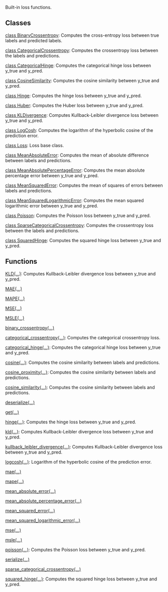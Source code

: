 Built-in loss functions.
## Classes
[class BinaryCrossentropy](https://tensorflow.google.cn/api_docs/python/tf/keras/losses/BinaryCrossentropy): Computes the cross-entropy loss between true labels and predicted labels.

[class CategoricalCrossentropy](https://tensorflow.google.cn/api_docs/python/tf/keras/losses/CategoricalCrossentropy): Computes the crossentropy loss between the labels and predictions.

[class CategoricalHinge](https://tensorflow.google.cn/api_docs/python/tf/keras/losses/CategoricalHinge): Computes the categorical hinge loss between y_true and y_pred.

[class CosineSimilarity](https://tensorflow.google.cn/api_docs/python/tf/keras/losses/CosineSimilarity): Computes the cosine similarity between y_true and y_pred.

[class Hinge](https://tensorflow.google.cn/api_docs/python/tf/keras/losses/Hinge): Computes the hinge loss between y_true and y_pred.

[class Huber](https://tensorflow.google.cn/api_docs/python/tf/keras/losses/Huber): Computes the Huber loss between y_true and y_pred.

[class KLDivergence](https://tensorflow.google.cn/api_docs/python/tf/keras/losses/KLDivergence): Computes Kullback-Leibler divergence loss between y_true and y_pred.

[class LogCosh](https://tensorflow.google.cn/api_docs/python/tf/keras/losses/LogCosh): Computes the logarithm of the hyperbolic cosine of the prediction error.

[class Loss](https://tensorflow.google.cn/api_docs/python/tf/keras/losses/Loss): Loss base class.

[class MeanAbsoluteError](https://tensorflow.google.cn/api_docs/python/tf/keras/losses/MeanAbsoluteError): Computes the mean of absolute difference between labels and predictions.

[class MeanAbsolutePercentageError](https://tensorflow.google.cn/api_docs/python/tf/keras/losses/MeanAbsolutePercentageError): Computes the mean absolute percentage error between y_true and y_pred.

[class MeanSquaredError](https://tensorflow.google.cn/api_docs/python/tf/keras/losses/MeanSquaredError): Computes the mean of squares of errors between labels and predictions.

[class MeanSquaredLogarithmicError](https://tensorflow.google.cn/api_docs/python/tf/keras/losses/MeanSquaredLogarithmicError): Computes the mean squared logarithmic error between y_true and y_pred.

[class Poisson](https://tensorflow.google.cn/api_docs/python/tf/keras/losses/Poisson): Computes the Poisson loss between y_true and y_pred.

[class SparseCategoricalCrossentropy](https://tensorflow.google.cn/api_docs/python/tf/keras/losses/SparseCategoricalCrossentropy): Computes the crossentropy loss between the labels and predictions.

[class SquaredHinge](https://tensorflow.google.cn/api_docs/python/tf/keras/losses/SquaredHinge): Computes the squared hinge loss between y_true and y_pred.

## Functions
[KLD(...)](https://tensorflow.google.cn/api_docs/python/tf/keras/losses/KLD): Computes Kullback-Leibler divergence loss between y_true and y_pred.

[MAE(...)](https://tensorflow.google.cn/api_docs/python/tf/keras/losses/MAE)

[MAPE(...)](https://tensorflow.google.cn/api_docs/python/tf/keras/losses/MAPE)

[MSE(...)](https://tensorflow.google.cn/api_docs/python/tf/keras/losses/MSE)

[MSLE(...)](https://tensorflow.google.cn/api_docs/python/tf/keras/losses/MSLE)

[binary_crossentropy(...)](https://tensorflow.google.cn/api_docs/python/tf/keras/losses/binary_crossentropy)

[categorical_crossentropy(...)](https://tensorflow.google.cn/api_docs/python/tf/keras/losses/categorical_crossentropy): Computes the categorical crossentropy loss.

[categorical_hinge(...)](https://tensorflow.google.cn/api_docs/python/tf/keras/losses/categorical_hinge): Computes the categorical hinge loss between y_true and y_pred.

[cosine(...)](https://tensorflow.google.cn/api_docs/python/tf/keras/losses/cosine_similarity): Computes the cosine similarity between labels and predictions.

[cosine_proximity(...)](https://tensorflow.google.cn/api_docs/python/tf/keras/losses/cosine_similarity): Computes the cosine similarity between labels and predictions.

[cosine_similarity(...)](https://tensorflow.google.cn/api_docs/python/tf/keras/losses/cosine_similarity): Computes the cosine similarity between labels and predictions.

[deserialize(...)](https://tensorflow.google.cn/api_docs/python/tf/keras/losses/deserialize)

[get(...)](https://tensorflow.google.cn/api_docs/python/tf/keras/losses/get)

[hinge(...)](https://tensorflow.google.cn/api_docs/python/tf/keras/losses/hinge): Computes the hinge loss between y_true and y_pred.

[kld(...)](https://tensorflow.google.cn/api_docs/python/tf/keras/losses/KLD): Computes Kullback-Leibler divergence loss between y_true and y_pred.

[kullback_leibler_divergence(...)](https://tensorflow.google.cn/api_docs/python/tf/keras/losses/KLD): Computes Kullback-Leibler divergence loss between y_true and y_pred.

[logcosh(...)](https://tensorflow.google.cn/api_docs/python/tf/keras/losses/logcosh): Logarithm of the hyperbolic cosine of the prediction error.

[mae(...)](https://tensorflow.google.cn/api_docs/python/tf/keras/losses/MAE)

[mape(...)](https://tensorflow.google.cn/api_docs/python/tf/keras/losses/MAPE)

[mean_absolute_error(...)](https://tensorflow.google.cn/api_docs/python/tf/keras/losses/MAE)

[mean_absolute_percentage_error(...)](https://tensorflow.google.cn/api_docs/python/tf/keras/losses/MAPE)

[mean_squared_error(...)](https://tensorflow.google.cn/api_docs/python/tf/keras/losses/MSE)

[mean_squared_logarithmic_error(...)](https://tensorflow.google.cn/api_docs/python/tf/keras/losses/MSLE)

[mse(...)](https://tensorflow.google.cn/api_docs/python/tf/keras/losses/MSE)

[msle(...)](https://tensorflow.google.cn/api_docs/python/tf/keras/losses/MSLE)

[poisson(...)](https://tensorflow.google.cn/api_docs/python/tf/keras/losses/poisson): Computes the Poisson loss between y_true and y_pred.

[serialize(...)](https://tensorflow.google.cn/api_docs/python/tf/keras/losses/serialize)

[sparse_categorical_crossentropy(...)](https://tensorflow.google.cn/api_docs/python/tf/keras/losses/sparse_categorical_crossentropy)

[squared_hinge(...)](https://tensorflow.google.cn/api_docs/python/tf/keras/losses/squared_hinge): Computes the squared hinge loss between y_true and y_pred.

